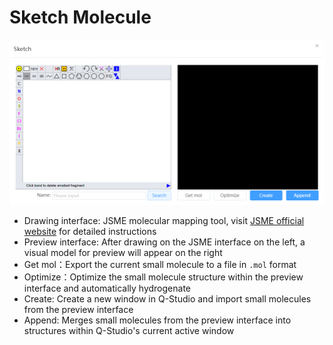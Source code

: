 # Sketch Molecule

![build_crystal](../../nested/qstudio_manual_build_molecule.png)

- Drawing interface: JSME molecular mapping tool, visit [JSME official website](https://jsme-editor.github.io/help.html) for detailed instructions
- Preview interface: After drawing on the JSME interface on the left, a visual model for preview will appear on the right
- Get mol：Export the current small molecule to a file in `.mol` format
- Optimize：Optimize the small molecule structure within the preview interface and automatically hydrogenate
- Create: Create a new window in Q-Studio and import small molecules from the preview interface
- Append: Merges small molecules from the preview interface into structures within Q-Studio's current active window